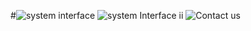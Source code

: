 #![system interface](https://github.com/user-attachments/assets/3a6d6d23-71f6-4e85-a546-942ee9b90d03)
![system Interface ii](https://github.com/user-attachments/assets/cc849d0d-8fb8-41ef-9cde-bb6c83024fb0)
![Contact us](https://github.com/user-attachments/assets/902669ae-130c-4d21-a2a8-4f0d9f392859)
